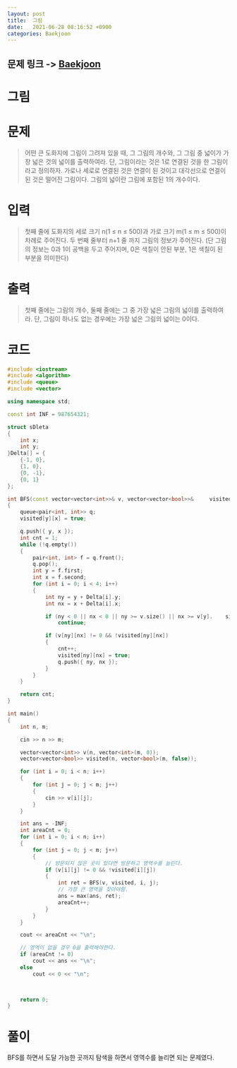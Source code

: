 ```yaml
---
layout: post
title:  그림
date:   2021-06-28 08:16:52 +0900
categories: Baekjoon
---
```


## 문제 링크 -> [Baekjoon](https://www.acmicpc.net/problem/1926)
# 그림

# 문제
> 어떤 큰 도화지에 그림이 그려져 있을 때, 그 그림의 개수와, 그 그림 중 넓이가 가장 넓은 것의 넓이를 출력하여라. 단, 그림이라는 것은 1로 연결된 것을 한 그림이라고 정의하자. 가로나 세로로 연결된 것은 연결이 된 것이고 대각선으로 연결이 된 것은 떨어진 그림이다. 그림의 넓이란 그림에 포함된 1의 개수이다.

# 입력
> 첫째 줄에 도화지의 세로 크기 n(1 ≤ n ≤ 500)과 가로 크기 m(1 ≤ m ≤ 500)이 차례로 주어진다. 두 번째 줄부터 n+1 줄 까지 그림의 정보가 주어진다. (단 그림의 정보는 0과 1이 공백을 두고 주어지며, 0은 색칠이 안된 부분, 1은 색칠이 된 부분을 의미한다)

# 출력
> 첫째 줄에는 그림의 개수, 둘째 줄에는 그 중 가장 넓은 그림의 넓이를 출력하여라. 단, 그림이 하나도 없는 경우에는 가장 넓은 그림의 넓이는 0이다.

# 코드
```c++
#include <iostream>
#include <algorithm>
#include <queue>
#include <vector>

using namespace std;

const int INF = 987654321;

struct sDleta
{
	int x;
	int y;
}Delta[] = {
	{-1, 0},
	{1, 0},
	{0, -1},
	{0, 1}
};

int BFS(const vector<vector<int>>& v, vector<vector<bool>>&     visited,int y, int x)
{
	queue<pair<int, int>> q;
	visited[y][x] = true;

	q.push({ y, x });
	int cnt = 1;
	while (!q.empty())
	{
		pair<int, int> f = q.front();
		q.pop();
		int y = f.first;
		int x = f.second;
		for (int i = 0; i < 4; i++)
		{
			int ny = y + Delta[i].y;
			int nx = x + Delta[i].x;

			if (ny < 0 || nx < 0 || ny >= v.size() || nx >= v[y].    siz())
				continue;

			if (v[ny][nx] != 0 && !visited[ny][nx])
			{
				cnt++;
				visited[ny][nx] = true;
				q.push({ ny, nx });
			}
		}
	}

	return cnt;
}

int main()
{
	int n, m;

	cin >> n >> m;

	vector<vector<int>> v(n, vector<int>(m, 0));
	vector<vector<bool>> visited(n, vector<bool>(m, false));

	for (int i = 0; i < n; i++)
	{
		for (int j = 0; j < m; j++)
		{
			cin >> v[i][j];
		}
	}

	int ans = -INF;
	int areaCnt = 0;
	for (int i = 0; i < n; i++)
	{
		for (int j = 0; j < m; j++)
		{
            // 방문되지 않은 곳이 있다면 방문하고 영역수를 늘린다.
			if (v[i][j] != 0 && !visited[i][j])
			{
				int ret = BFS(v, visited, i, j);
                // 가장 큰 영역을 찾아야함.
				ans = max(ans, ret);
				areaCnt++;
			}
		}
	}

	cout << areaCnt << "\n";

    // 영역이 없을 경우 0을 출력해야한다.
	if (areaCnt != 0)
		cout << ans << "\n";
	else
		cout << 0 << "\n";

	

	return 0;
}
```

# 풀이
BFS를 하면서 도달 가능한 곳까지 탐색을 하면서 영역수를 늘리면 되는 문제였다.